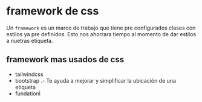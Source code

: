 # framework de css
Un `framework` es un marco de trabajo que tiene pre configurados clases con estilos ya pre definidos.
Esto nos ahorrara tiempo al momento de dar estilos a nuetras etiqueta.
## framework mas usados de css
- tailwindcss
- bootstrap .- Te ayuda a mejorar y simplificar la ubicación de una etiqueta
- fundationl